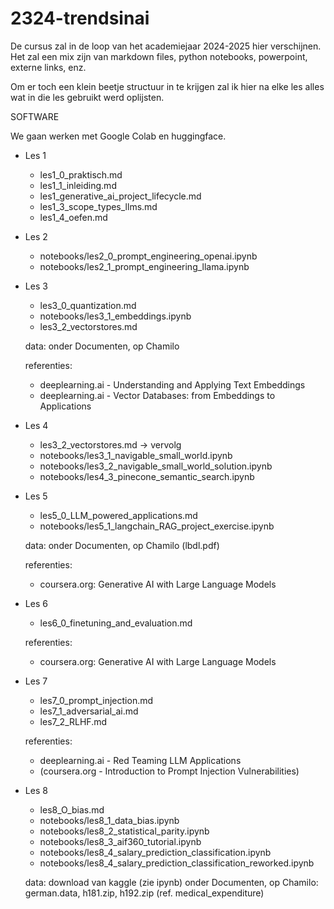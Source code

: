 # 2324-trendsinai

De cursus zal in de loop van het academiejaar 2024-2025 hier verschijnen.
Het zal een mix zijn van markdown files, python notebooks, powerpoint, externe links, enz.

Om er toch een klein beetje structuur in te krijgen zal ik hier na elke les alles wat in die les gebruikt werd oplijsten.


SOFTWARE

We gaan werken met Google Colab en huggingface.

- Les 1
  - les1_0_praktisch.md
  - les1_1_inleiding.md
  - les1_generative_ai_project_lifecycle.md
  - les1_3_scope_types_llms.md
  - les1_4_oefen.md
  
- Les 2
  - notebooks/les2_0_prompt_engineering_openai.ipynb
  - notebooks/les2_1_prompt_engineering_llama.ipynb

- Les 3
  - les3_0_quantization.md
  - notebooks/les3_1_embeddings.ipynb
  - les3_2_vectorstores.md

  data:
    onder Documenten, op Chamilo

  referenties:
  - deeplearning.ai - Understanding and Applying Text Embeddings
  - deeplearning.ai - Vector Databases: from Embeddings to Applications

- Les 4
  - les3_2_vectorstores.md -> vervolg
  - notebooks/les3_1_navigable_small_world.ipynb
  - notebooks/les3_2_navigable_small_world_solution.ipynb
  - notebooks/les4_3_pinecone_semantic_search.ipynb
  
- Les 5
  - les5_0_LLM_powered_applications.md
  - notebooks/les5_1_langchain_RAG_project_exercise.ipynb

  data:
    onder Documenten, op Chamilo (lbdl.pdf)

  referenties:
  - coursera.org: Generative AI with Large Language Models

- Les 6
  - les6_0_finetuning_and_evaluation.md

  referenties:
  - coursera.org: Generative AI with Large Language Models

- Les 7
  - les7_0_prompt_injection.md
  - les7_1_adversarial_ai.md
  - les7_2_RLHF.md

  referenties:
  - deeplearning.ai - Red Teaming LLM Applications
  - (coursera.org - Introduction to Prompt Injection Vulnerabilities)

- Les 8
  - les8_O_bias.md
  - notebooks/les8_1_data_bias.ipynb
  - notebooks/les8_2_statistical_parity.ipynb
  - notebooks/les8_3_aif360_tutorial.ipynb
  - notebooks/les8_4_salary_prediction_classification.ipynb
  - notebooks/les8_4_salary_prediction_classification_reworked.ipynb

  data:
    download van kaggle (zie ipynb)
    onder Documenten, op Chamilo: german.data, h181.zip, h192.zip (ref. medical_expenditure)
